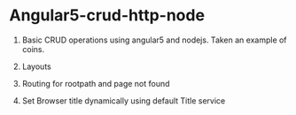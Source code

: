 # Angular5-crud-http-node

1. Basic CRUD operations using angular5 and nodejs. Taken an example of coins.

2. Layouts

3. Routing for rootpath and page not found

4. Set Browser title dynamically using default Title service
